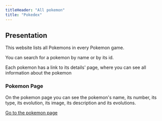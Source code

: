 ```yaml
---
titleHeader: "All pokemon"
title: "Pokedex"
---
```


## Presentation

This website lists all Pokemons in every Pokemon game.

You can search for a pokemon by name or by its id.

Each pokemon has a link to its details' page, where you can see all information about the pokemon

### Pokemon Page

On the pokemon page you can see the pokemon's name, its number, its type, its evolution, its image, its description and its evolutions.

[Go to the pokemon page](https://poke-card-six.vercel.app/pokemon)